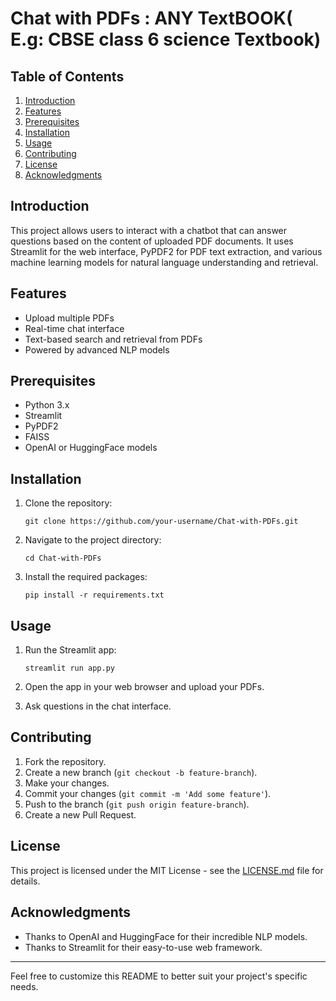
# Chat with PDFs : ANY TextBOOK( E.g: CBSE class 6 science Textbook)

## Table of Contents

1. [Introduction](#introduction)
2. [Features](#features)
3. [Prerequisites](#prerequisites)
4. [Installation](#installation)
5. [Usage](#usage)
6. [Contributing](#contributing)
7. [License](#license)
8. [Acknowledgments](#acknowledgments)

## Introduction

This project allows users to interact with a chatbot that can answer questions based on the content of uploaded PDF documents. It uses Streamlit for the web interface, PyPDF2 for PDF text extraction, and various machine learning models for natural language understanding and retrieval.

## Features

- Upload multiple PDFs
- Real-time chat interface
- Text-based search and retrieval from PDFs
- Powered by advanced NLP models

## Prerequisites

- Python 3.x
- Streamlit
- PyPDF2
- FAISS
- OpenAI or HuggingFace models

## Installation

1. Clone the repository:
    ```
    git clone https://github.com/your-username/Chat-with-PDFs.git
    ```

2. Navigate to the project directory:
    ```
    cd Chat-with-PDFs
    ```

3. Install the required packages:
    ```
    pip install -r requirements.txt
    ```

## Usage

1. Run the Streamlit app:
    ```
    streamlit run app.py
    ```

2. Open the app in your web browser and upload your PDFs.
3. Ask questions in the chat interface.

## Contributing

1. Fork the repository.
2. Create a new branch (`git checkout -b feature-branch`).
3. Make your changes.
4. Commit your changes (`git commit -m 'Add some feature'`).
5. Push to the branch (`git push origin feature-branch`).
6. Create a new Pull Request.

## License

This project is licensed under the MIT License - see the [LICENSE.md](LICENSE.md) file for details.

## Acknowledgments

- Thanks to OpenAI and HuggingFace for their incredible NLP models.
- Thanks to Streamlit for their easy-to-use web framework.

---

Feel free to customize this README to better suit your project's specific needs.
